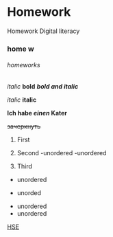 # Homework
Homework Digital literacy
### home w
###### homeworks


*italic*
**bold**
***bold and italic***

_italic_
__italic__

__Ich habe *einen* Kater__

~~зачеркнуть~~

1. First
2. Second
  -unordered
  -unordered

3. Third


+ unordered
* unorded
 - unordered
 - unordered
 
  
 [HSE](https://www..hse.ru/ "мой университет")
